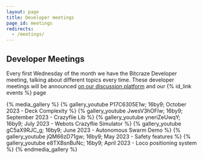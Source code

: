 ```yaml
---
layout: page
title: Developer meetings
page_id: meetings
redirects:
  - /meetings/
---
```


## Developer Meetings
Every first Wednesday of the month we have the Bitcraze Developer meeting, talking about different topics every time. These developer meetings will be announced [on our discussion platform](https://github.com/orgs/bitcraze/discussions/categories/announcements?discussions_q=is%3Aopen+category%3AAnnouncements+label%3Adev-meetings) and our {% id_link events %} page

{% media_gallery %}
{% gallery_youtube P17C6305E1w; 16by9; October 2023 - Deck Complexity %}
{% gallery_youtube JwesV3hOFlw; 16by9; September 2023 - Crazyflie Lib %}
{% gallery_youtube yneriZeUwqY; 16by9; July 2023 - Webots Crazyflie Simulator %}
{% gallery_youtube gC5aX9RJC_g; 16by9; June 2023 - Autonomous Swarm Demo %}
{% gallery_youtube jQM66zD71gw; 16by9; May 2023 - Safety features %}
{% gallery_youtube e8TXBsnBuNc; 16by9; April 2023 - Loco positioning system %}
{% endmedia_gallery %}



